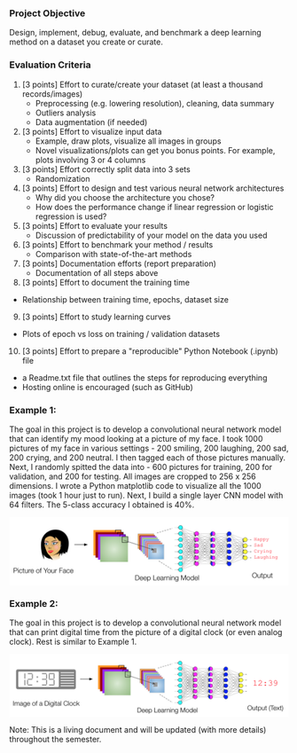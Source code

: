 ### Project Objective
Design, implement, debug, evaluate, and benchmark a deep learning method on a dataset you create or curate.

### Evaluation Criteria
1. [3 points] Effort to curate/create your dataset (at least a thousand records/images)
   - Preprocessing (e.g. lowering resolution), cleaning, data summary
   - Outliers analysis
   - Data augmentation (if needed)
2. [3 points] Effort to visualize input data
   - Example, draw plots, visualize all images in groups
   - Novel visualizations/plots can get you bonus points. For example, plots involving 3 or 4 columns
3. [3 points] Effort correctly split data into 3 sets
   - Randomization
4. [3 points] Effort to design and test various neural network architectures
   - Why did you choose the architecture you chose?
   - How does the performance change if linear regression or logistic regression is used?  
5. [3 points] Effort to evaluate your results
   - Discussion of predictability of your model on the data you used
6. [3 points] Effort to benchmark your method / results
   - Comparison with state-of-the-art methods
7. [3 points] Documentation efforts (report preparation)
   - Documentation of all steps above
8. [3 points] Effort to document the training time
  - Relationship between training time, epochs, dataset size
9. [3 points] Effort to study learning curves
  - Plots of epoch vs loss on training / validation datasets
10. [3 points] Effort to prepare a "reproducible" Python Notebook (.ipynb) file
  - a Readme.txt file that outlines the steps for reproducing everything
  - Hosting online is encouraged (such as GitHub)

### Example 1:
The goal in this project is to develop a convolutional neural network model that can identify my mood looking at a picture of my face. I took 1000 pictures of my face in various settings - 200 smiling, 200 laughing, 200 sad, 200 crying, and 200 neutral. I then tagged each of those pictures manually. Next, I randomly spitted the data into - 600 pictures for training, 200 for validation, and 200 for testing. All images are cropped to 256 x 256 dimensions. I wrote a Python matplotlib code to visualize all the 1000 images (took 1 hour just to run). Next, I build a single layer CNN model with 64 filters. The 5-class accuracy I obtained is 40%.

<img src="mood-classification-project.png" align="middle" width="700"/>

### Example 2:
The goal in this project is to develop a convolutional neural network model that can print digital time from the picture of a digital clock (or even analog clock). Rest is similar to Example 1.

<img src="read-clock-project.png" align="middle" width="700"/>


Note: This is a living document and will be updated (with more details) throughout the semester. 
